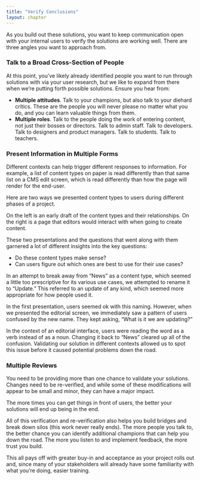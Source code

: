```yaml
---
title: "Verify Conclusions"
layout: chapter
---
```


As you build out these solutions, you want to keep communication open with your internal users to verify the solutions are working well. There are three angles you want to approach from.

### Talk to a Broad Cross-Section of People

At this point, you’ve likely already identified people you want to run through solutions with via your user research, but we like to expand from there when we’re putting forth possible solutions. Ensure you hear from:

- **Multiple attitudes**. Talk to your champions, but also talk to your diehard critics. These are the people you will never please no matter what you do, and you can learn valuable things from them.
- **Multiple roles**. Talk to the people doing the work of entering content, not just their bosses or directors. Talk to admin staff. Talk to developers. Talk to designers and product managers. Talk to students. Talk to teachers.

### Present Information in Multiple Forms

Different contexts can help trigger different responses to information. For example, a list of content types on paper is read differently than that same list on a CMS edit screen, which is read differently than how the page will render for the end-user.

Here are two ways we presented content types to users during different phases of a project.

On the left is an early draft of the content types and their relationships. On the right is a page that editors would interact with when going to create content.

These two presentations and the questions that went along with them garnered a lot of different insights into the key questions: 

- Do these content types make sense?
- Can users figure out which ones are best to use for their use cases?

In an attempt to break away from “News” as a content type, which seemed a little too prescriptive for its various use cases, we attempted to rename it to “Update.” This referred to an update of any kind, which seemed more appropriate for how people used it.

In the first presentation, users seemed ok with this naming. However, when we presented the editorial screen, we immediately saw a pattern of users confused by the new name. They kept asking, “What is it we are updating?”

In the context of an editorial interface, users were reading the word as a verb instead of as a noun. Changing it back to “News” cleared up all of the confusion. Validating our solution in different contexts allowed us to spot this issue before it caused potential problems down the road.

### Multiple Reviews

You need to be providing more than one chance to validate your solutions. Changes need to be re-verified, and while some of these modifications will appear to be small and minor, they can have a major impact. 

The more times you can get things in front of users, the better your solutions will end up being in the end.

All of this verification and re-verification also helps you build bridges and break down silos (this work never really ends). The more people you talk to, the better chance you can identify additional champions that can help you down the road. The more you listen to and implement feedback, the more trust you build. 

This all pays off with greater buy-in and acceptance as your project rolls out and, since many of your stakeholders will already have some familiarity with what you’re doing, easier training.